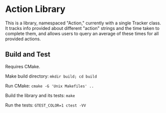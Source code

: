 # Action Library

This is a library, namespaced "Action," currently with a single Tracker class.
It tracks info provided about different "action" strings and the time taken to complete them,
and allows users to query an average of these times for all provided actions.

## Build and Test

Requires CMake.

Make build directory:
`mkdir build; cd build`

Run CMake:
`cmake -G 'Unix Makefiles' ..`

Build the library and its tests:
`make`

Run the tests:
`GTEST_COLOR=1 ctest -VV`
